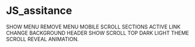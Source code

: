 # JS_assitance
SHOW MENU
REMOVE MENU MOBILE
SCROLL SECTIONS ACTIVE LINK
CHANGE BACKGROUND HEADER
SHOW SCROLL TOP
DARK LIGHT THEME
SCROLL REVEAL ANIMATION.
